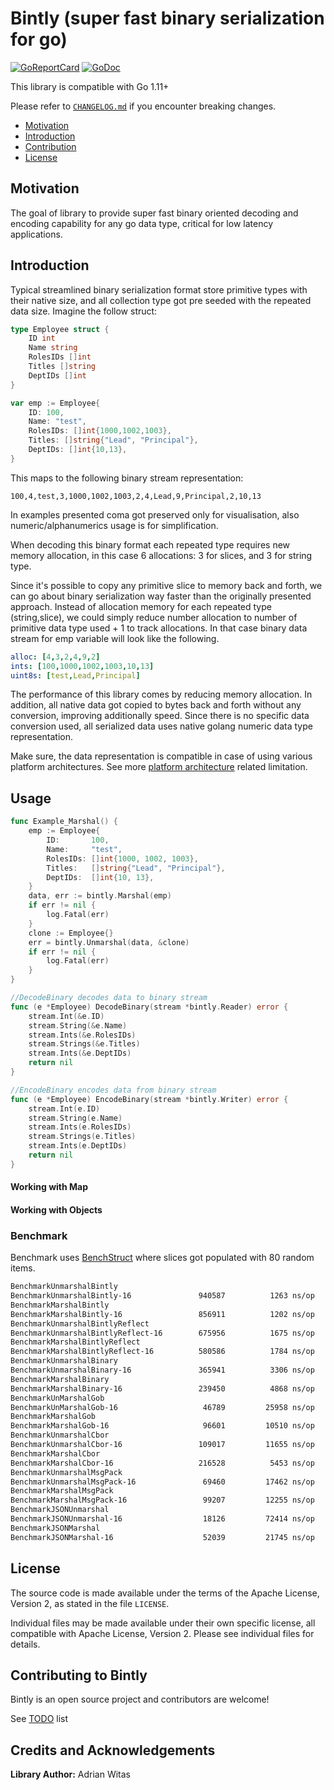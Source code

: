 # Bintly (super fast binary serialization for go) 

[![GoReportCard](https://goreportcard.com/badge/github.com/viant/bintly)](https://goreportcard.com/report/github.com/viant/bintly)
[![GoDoc](https://godoc.org/github.com/viant/bintly?status.svg)](https://godoc.org/github.com/viant/bintly)

This library is compatible with Go 1.11+

Please refer to [`CHANGELOG.md`](CHANGELOG.md) if you encounter breaking changes.

- [Motivation](#motivation)
- [Introduction](#introduction)
- [Contribution](#contributing-to-bintly)
- [License](#license)

## Motivation

The goal of library to provide super fast binary oriented decoding and encoding capability for any go data type, critical
for low latency applications.


## Introduction

Typical streamlined binary serialization format store primitive types with their native size, and all collection type
got pre seeded with the repeated data size. Imagine the follow struct:

```go
type Employee struct {
	ID int
	Name string
	RolesIDs []int
	Titles []string
    DeptIDs []int
}

var emp := Employee{
    ID: 100,
    Name: "test",
    RolesIDs: []int{1000,1002,1003},
    Titles: []string{"Lead", "Principal"},
    DeptIDs: []int{10,13},
}
```
This maps to the following binary stream representation:
```
100,4,test,3,1000,1002,1003,2,4,Lead,9,Principal,2,10,13
```

In examples presented coma got preserved only for visualisation, also numeric/alphanumerics usage is for simplification.

When decoding this binary format each repeated type requires new memory allocation, in this case 6 allocations:
3 for slices, and 3 for string type. 

Since it's possible to copy any primitive slice to memory back and forth, we can go about binary serialization way faster than the originally presented approach.
Instead of allocation memory for each repeated type (string,slice), we could simply reduce number allocation to number of 
primitive data type used + 1 to track allocations.
In that case binary data stream for emp variable will look like the following. 

```yaml
alloc: [4,3,2,4,9,2] 
ints: [100,1000,1002,1003,10,13]
uint8s: [test,Lead,Principal]
```

The performance of this library comes by reducing memory allocation. 
In addition, all native data got copied to bytes back and forth without any conversion, 
improving additionally speed. Since there is no specific data conversion used,
all serialized data uses native golang numeric data type representation. 

Make sure, the data representation is compatible in case of using various platform architectures.
See more [platform architecture](https://golang.org/pkg/sync/atomic/#pkg-note-BUG) related limitation.


## Usage

```go
func Example_Marshal() {
	emp := Employee{
		ID:       100,
		Name:     "test",
		RolesIDs: []int{1000, 1002, 1003},
		Titles:   []string{"Lead", "Principal"},
		DeptIDs:  []int{10, 13},
	}
	data, err := bintly.Marshal(emp)
	if err != nil {
		log.Fatal(err)
	}
	clone := Employee{}
	err = bintly.Unmarshal(data, &clone)
	if err != nil {
		log.Fatal(err)
	}
}

//DecodeBinary decodes data to binary stream
func (e *Employee) DecodeBinary(stream *bintly.Reader) error {
	stream.Int(&e.ID)
	stream.String(&e.Name)
	stream.Ints(&e.RolesIDs)
	stream.Strings(&e.Titles)
	stream.Ints(&e.DeptIDs)
	return nil
}

//EncodeBinary encodes data from binary stream
func (e *Employee) EncodeBinary(stream *bintly.Writer) error {
	stream.Int(e.ID)
	stream.String(e.Name)
	stream.Ints(e.RolesIDs)
	stream.Strings(e.Titles)
	stream.Ints(e.DeptIDs)
	return nil
}
```

#### Working with Map


#### Working with Objects


### Benchmark

Benchmark uses [BenchStruct](stress/bench.go)  where slices got populated with 80 random items.

```bash
BenchmarkUnmarshalBintly
BenchmarkUnmarshalBintly-16           	  940587	      1263 ns/op	    3762 B/op	       6 allocs/op
BenchmarkMarshalBintly
BenchmarkMarshalBintly-16             	  856911	      1202 ns/op	    2484 B/op	       3 allocs/op
BenchmarkUnmarshalBintlyReflect
BenchmarkUnmarshalBintlyReflect-16    	  675956	      1675 ns/op	    3796 B/op	       7 allocs/op
BenchmarkMarshalBintlyReflect
BenchmarkMarshalBintlyReflect-16      	  580586	      1784 ns/op	    2507 B/op	      10 allocs/op
BenchmarkUnmarshalBinary
BenchmarkUnmarshalBinary-16           	  365941	      3306 ns/op	    3152 B/op	      73 allocs/op
BenchmarkMarshalBinary
BenchmarkMarshalBinary-16             	  239450	      4868 ns/op	    4536 B/op	       7 allocs/op
BenchmarkUnMarshalGob
BenchmarkUnMarshalGob-16              	   46789	     25958 ns/op	   13928 B/op	     317 allocs/op
BenchmarkMarshalGob
BenchmarkMarshalGob-16                	   96601	     10510 ns/op	    9956 B/op	      36 allocs/op
BenchmarkUnmarshalCbor
BenchmarkUnmarshalCbor-16             	  109017	     11655 ns/op	    3488 B/op	      79 allocs/op
BenchmarkMarshalCbor
BenchmarkMarshalCbor-16               	  216528	      5453 ns/op	    2194 B/op	       2 allocs/op
BenchmarkUnmarshalMsgPack
BenchmarkUnmarshalMsgPack-16          	   69460	     17462 ns/op	    4899 B/op	      84 allocs/op
BenchmarkMarshalMsgPack
BenchmarkMarshalMsgPack-16            	   99207	     12255 ns/op	    4722 B/op	       8 allocs/op
BenchmarkJSONUnmarshal
BenchmarkJSONUnmarshal-16             	   18126	     72414 ns/op	   15488 B/op	     308 allocs/op
BenchmarkJSONMarshal
BenchmarkJSONMarshal-16               	   52039	     21745 ns/op	    4359 B/op	       3 allocs/op
```



<a name="License"></a>
## License

The source code is made available under the terms of the Apache License, Version 2, as stated in the file `LICENSE`.

Individual files may be made available under their own specific license,
all compatible with Apache License, Version 2. Please see individual files for details.

<a name="Credits-and-Acknowledgements"></a>

## Contributing to Bintly

Bintly is an open source project and contributors are welcome!

See [TODO](TODO.md) list

## Credits and Acknowledgements

**Library Author:** Adrian Witas


